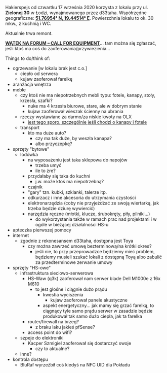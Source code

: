 Hakierspejs od czwartku 17 września 2020 korzysta z lokalu przy ul. **Zielonej 30** w Łodzi, wynajmowanego przez d33taha. Współrzędne geograficzne: [**51.76954° N, 19.44514° E**](https://www.openstreetmap.org/#map=19/51.76950/19.44489). Powierzchnia lokalu to ok. 30 mkw., z kuchnią i WC.

Aktualnie trwa remont.

[**WĄTEK NA FORUM – CALL FOR EQUIPMENT**](https://forum.hs-ldz.pl/t/call-for-equipment/81/4)... tam można się zgłaszać, jeśli ktoś ma coś do zaoferowania/przywiezienia...

Things to do/think of:
- ogrzewanie [w lokalu brak jest c.o.]
  - ciepło od serwera
  - kujaw zaoferował farelkę
- aranżacja wnętrza
- meble
  - czy ktoś nie ma niepotrzebnych mebli typu: fotele, kanapy, stoły, krzesła, szafki?
    - nuke ma 4 krzesła biurowe, stare, ale w dobrym stanie
    - kujaw zaoferował wieszak ścienny na ubrania
  - rzeczy wystawiane za darmo/za niskie kwoty na OLX
    - [jest tego sporo, szczególnie jeśli chodzi o kanapy i fotele](https://www.olx.pl/dom-ogrod/meble/lodz/?search[filter_float_price%3Ato]=10)
  - transport
    - kto ma duże auto?
      - czy ma tak duże, by weszła kanapa?
      - albo przyczepkę?
- sprzęty "bytowe"
  - lodówka
    - na wyposażeniu jest taka sklepowa do napojów
      - trzeba umyć
      - ile to żre?
    - przydałaby się taka do kuchni
      - j.w. może ktoś ma niepotrzebną?
    - czajnik
    - "gary" tzn. kubki, szklanki, talerze itp.
    - odkurzacz i inne akcesoria do utrzymania czystości
    - elektronarzędzia (coby nie przyjeżdżać ze swoją wiertarką, jak trzeba będzie dziurę wywiercić)
    - narzędzia ręczne (młotki, klucze, śrubokręty, piły, pilniki...)
      - do wykorzystania także w ramach prac nad projektami i w ogóle w bieżącej działalności HS-u
- apteczka pierwszej pomocy
- internet
  - zgodnie z rekonesansem d33taha, dostępna jest Toya
    - czy można zawrzeć umowę bezterminową/na krótki okres?
      - jeśli nie, to przy przeprowadzce będziemy mieć problem, będziemy musieli szukać lokali z dostępną Toyą albo zabulić za przedterminowe zerwanie umowy
- sprzęty "HS-owe"
  - infrastruktura sieciowo-serwerowa
    - HS-Waw (q3k) zaoferował nam serwer blade Dell M1000e z 16x M610
      - to jest głośne i ciągnie dużo prądu
        - kwestia wyciszenia
          - kujaw zaoferował panele akustyczne
        - aspekt energetyczny... jak mamy się grzać farelką, to ciągnący tyle samo prądu serwer w zasadzie będzie produkował tak samo dużo ciepła, jak ta farelka
    - router/firewall na brzeg?
      - z braku laku jakieś pfSense?
    - access point do wifi?
  - szpeje do elektroniki
    - Kacper Szmigiel zaoferował się dostarczyć swoje
      - czy to aktualne?
  - inne?
- kontrola dostępu
  - BluRaf wyrzeźbił coś kiedyś na NFC UID dla Pokładu